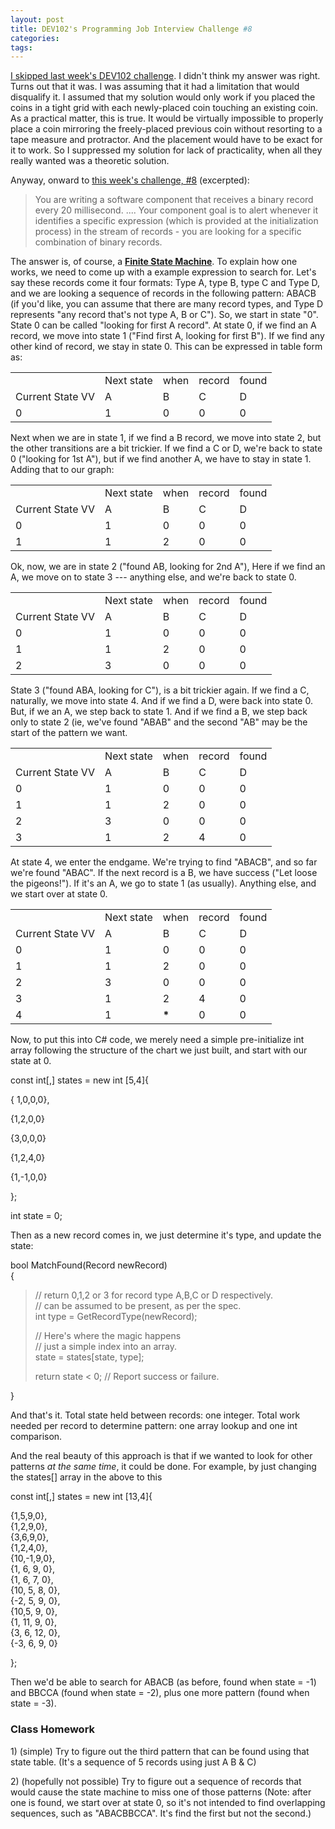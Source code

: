 ```yaml
---
layout: post
title: DEV102's Programming Job Interview Challenge #8
categories: 
tags: 
---
```


  <p>
    <a href="http://www.dev102.com/net/a-programming-job-interview-challenge-7-coins-of-the-round-table/">I skipped last week's DEV102 challenge</a>.   I didn't think my answer was right.  Turns out that it was. I was assuming that it had a limitation that would disqualify it.  I assumed that my solution would only work if you placed the coins in a tight grid with each newly-placed coin touching an existing coin.  As a practical matter, this is true.  It would be virtually impossible to properly place a coin mirroring the freely-placed previous coin without resorting to a tape measure and protractor.  And the placement would have to be exact for it to work.  So I suppressed my solution for lack of practicality, when all they really wanted was a theoretic solution. </p>  <p>Anyway, onward to <a href="http://www.dev102.com/net/a-programming-job-interview-challenge-8-a-needle-in-a-haystack/">this week's challenge, #8</a> (excerpted):</p>  <blockquote>   <p>You are writing a software component that receives a binary record every 20 millisecond. .... Your component goal is to alert whenever it identifies a specific expression (which is provided at the initialization process) in the stream of records - you are looking for a specific combination of binary records. </p> </blockquote>  <p>The answer is, of course, a <a href="http://en.wikipedia.org/wiki/Finite_State_Machine"><strong>Finite State Machine</strong></a>. To explain how one works, we need to come up with a example expression to search for.  Let's say these records come it four formats: Type A, type B, type C and Type D, and we are looking a sequence of records in the following pattern: ABACB (if you'd like, you can assume that there are many record types, and Type D represents "any record that's not type A, B or C").  So, we start in state "0". State 0 can be called "looking for first A record".  At state 0, if we find an A record, we move into state 1 ("Find first A, looking for first B").  If we find any other kind of record, we stay in state 0.  This can be expressed in table form as:</p>  <div align="center">   <table cellspacing="0" cellpadding="2" align="center">       <tr>         <td> </td>          <td>Next state</td>          <td>when </td>          <td>record </td>          <td>found</td>       </tr>        <tr>         <td>Current State VV</td>          <td>A</td>          <td>B</td>          <td>C</td>          <td>D</td>       </tr>        <tr>         <td>0</td>          <td>1</td>          <td>0</td>          <td>0</td>          <td>0</td>       </tr>     </table> </div>  <p>Next when we are in state 1, if we find a B record, we move into state 2, but the other transitions are a bit trickier.  If we find a C or D, we're back to state 0 ("looking for 1st A"), but if we find another A, we have to stay in state 1.  Adding that to our graph:</p>  <div align="center">   <table cellspacing="0" cellpadding="2" align="center">       <tr>         <td> </td>          <td>Next state</td>          <td>when </td>          <td>record </td>          <td>found</td>       </tr>        <tr>         <td>Current State VV</td>          <td>A</td>          <td>B</td>          <td>C</td>          <td>D</td>       </tr>        <tr>         <td>0</td>          <td>1</td>          <td>0</td>          <td>0</td>          <td>0</td>       </tr>        <tr>         <td>1</td>          <td>1</td>          <td>2</td>          <td>0</td>          <td>0</td>       </tr>     </table> </div>  <p> </p>  <p>Ok, now, we are in state 2 ("found AB, looking for 2nd A"), Here if we find an A, we move on to state 3 --- anything else, and we're back to state 0.</p>  <div align="center">   <table cellspacing="0" cellpadding="2" align="center">       <tr>         <td> </td>          <td>Next state</td>          <td>when </td>          <td>record </td>          <td>found</td>       </tr>        <tr>         <td>Current State VV</td>          <td>A</td>          <td>B</td>          <td>C</td>          <td>D</td>       </tr>        <tr>         <td>0</td>          <td>1</td>          <td>0</td>          <td>0</td>          <td>0</td>       </tr>        <tr>         <td>1</td>          <td>1</td>          <td>2</td>          <td>0</td>          <td>0</td>       </tr>        <tr>         <td>2</td>          <td>3</td>          <td>0</td>          <td>0</td>          <td>0</td>       </tr>     </table> </div>  <p>State 3 ("found ABA, looking for C"), is a bit trickier again.  If we find a C, naturally, we move into state 4. And if we find a D, were back into state 0.  But, if we an A, we step back to state 1.  And if we find a B, we step back only to state 2 (ie, we've found "ABAB" and the second "AB" may be the start of the pattern we want.</p>  <div align="center">   <table cellspacing="0" cellpadding="2" align="center">       <tr>         <td> </td>          <td>Next state</td>          <td>when </td>          <td>record </td>          <td>found</td>       </tr>        <tr>         <td>Current State VV</td>          <td>A</td>          <td>B</td>          <td>C</td>          <td>D</td>       </tr>        <tr>         <td>0</td>          <td>1</td>          <td>0</td>          <td>0</td>          <td>0</td>       </tr>        <tr>         <td>1</td>          <td>1</td>          <td>2</td>          <td>0</td>          <td>0</td>       </tr>        <tr>         <td>2</td>          <td>3</td>          <td>0</td>          <td>0</td>          <td>0</td>       </tr>        <tr>         <td>3</td>          <td>1</td>          <td>2</td>          <td>4</td>          <td>0</td>       </tr>     </table> </div>  <p>At state 4, we enter the endgame.  We're trying to find "ABACB", and so far we're found "ABAC".  If the next record is a B, we have success ("Let loose the pigeons!").  If it's an A, we go to state 1 (as usually). Anything else, and we start over at state 0.</p>  <div align="center">   <table cellspacing="0" cellpadding="2" align="center">       <tr>         <td> </td>          <td>Next state</td>          <td>when </td>          <td>record </td>          <td>found</td>       </tr>        <tr>         <td>Current State VV</td>          <td>A</td>          <td>B</td>          <td>C</td>          <td>D</td>       </tr>        <tr>         <td>0</td>          <td>1</td>          <td>0</td>          <td>0</td>          <td>0</td>       </tr>        <tr>         <td>1</td>          <td>1</td>          <td>2</td>          <td>0</td>          <td>0</td>       </tr>        <tr>         <td>2</td>          <td>3</td>          <td>0</td>          <td>0</td>          <td>0</td>       </tr>        <tr>         <td>3</td>          <td>1</td>          <td>2</td>          <td>4</td>          <td>0</td>       </tr>        <tr>         <td>4</td>          <td>1</td>          <td><strong>*</strong></td>          <td>0</td>          <td>0</td>       </tr>     </table> </div>  <p>Now, to put this into C# code, we merely need a simple pre-initialize int array following the structure of the chart we just built, and start with our state at 0.</p>  <p>const int[,] states = new int [5,4]{</p>  <p>{ 1,0,0,0},</p>  <p>{1,2,0,0}</p>  <p>{3,0,0,0}</p>  <p>{1,2,4,0}</p>  <p>{1,-1,0,0}</p>  <p>};</p>  <p>int state = 0;</p>  <p> </p>  <p>Then as a new record comes in, we just determine it's type, and update the state:</p>  <p>bool MatchFound(Record newRecord)    <br />{</p>  <blockquote>   <p>// return 0,1,2 or 3 for record type A,B,C or D respectively.      <br />// can be assumed to be present, as per the spec.       <br />int type = GetRecordType(newRecord);</p>    <p>// Here's where the magic happens      <br />// just a simple index into an array.       <br />state = states[state, type];</p>    <p>return state &lt; 0;    // Report success or failure.</p> </blockquote>  <p>}</p>  <p> And that's it.  Total state held between records: one integer.  Total work needed per record to determine pattern: one array lookup and one int comparison. </p>  <p>And the real beauty of this approach is that if we wanted to look for other patterns <em>at the same time</em>, it could be done. For example, by just changing the states[] array in the above to this</p>  <p>const int[,] states = new int [13,4]{</p>  <p> {1,5,9,0},     <br /> {1,2,9,0},    <br /> {3,6,9,0},    <br /> {1,2,4,0},    <br /> {10,-1,9,0},    <br /> {1, 6, 9, 0},    <br /> {1, 6, 7, 0},    <br /> {10, 5, 8, 0},    <br /> {-2, 5, 9, 0},    <br /> {10,5, 9, 0},  <br />{1, 11, 9, 0},  <br />{3, 6, 12, 0},     <br />{-3, 6, 9, 0} </p>  <p>};</p>  <p>Then we'd be able to search for ABACB (as before, found when state = -1) and BBCCA (found when state = -2), plus one more pattern (found when state = -3).</p>  <h3>Class Homework</h3>  <p>1) (simple) Try to figure out the third pattern that can be found using that state table. (It's a sequence of 5 records using just A B &amp; C)</p>  <p>2) (hopefully not possible)  Try to figure out a sequence of records that would cause the state machine to miss one of those patterns (Note: after one is found, we start over at state 0, so it's not intended to find overlapping sequences, such as "ABACBBCCA".  It's find the first but not the second.)</p>